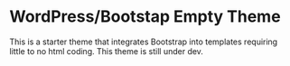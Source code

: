 WordPress/Bootstap Empty Theme
==============================

This is  a starter theme that integrates Bootstrap into templates requiring little to no html coding.
This theme is still under dev.
